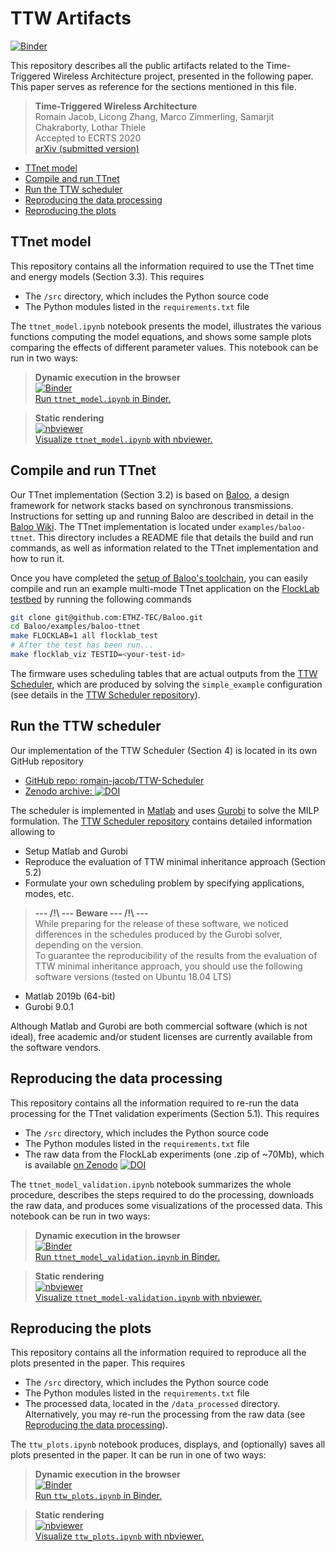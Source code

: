 # TTW Artifacts

[![Binder](https://mybinder.org/badge_logo.svg)][ttw_artifact_binder]

[ttw_artifact_binder]: https://mybinder.org/v2/gh/romain-jacob/TTW-Artifacts/master


This repository describes all the public artifacts related to the Time-Triggered Wireless Architecture project, presented in the following paper. This paper serves as reference for the sections mentioned in this file.

> **Time-Triggered Wireless Architecture**  
Romain Jacob, Licong Zhang, Marco Zimmerling, Samarjit Chakraborty, Lothar Thiele   
Accepted to ECRTS 2020  
[arXiv (submitted version)](https://arxiv.org/abs/2002.07491)

<!-- TOC depthFrom:2 depthTo:6 withLinks:1 updateOnSave:1 orderedList:0 -->

- [TTnet model](#ttnet-model)
- [Compile and run TTnet](#compile-and-run-ttnet)
- [Run the TTW scheduler](#run-the-ttw-scheduler)
- [Reproducing the data processing](#reproducing-the-data-processing)
- [Reproducing the plots](#reproducing-the-plots)

<!-- /TOC -->

<!-- ############################################### -->
## TTnet model
<!-- ############################################### -->

This repository contains all the information required to use the TTnet time and energy models (Section 3.3). This requires
+ The `/src` directory, which includes the Python source code
+ The Python modules listed in the `requirements.txt` file

The `ttnet_model.ipynb` notebook presents the model, illustrates the various functions computing the model equations, and shows some sample plots comparing the effects of different parameter values. This notebook can be run in two ways:
<!-- This notebook can be run directly in your web browser [using Binder](https://mybinder.org/) (it may take a few minutes to launch). -->

> **Dynamic execution in the browser**  
[![Binder](https://mybinder.org/badge_logo.svg)  
Run `ttnet_model.ipynb` in Binder.][ttnet_model_binder]

> **Static rendering**  
[![nbviewer](https://img.shields.io/badge/render-nbviewer-orange.svg)  
Visualize `ttnet_model.ipynb` with nbviewer.][ttnet_model_nbviewer]



<!-- # Links # -->
[ttnet_model_binder]: https://mybinder.org/v2/gh/romain-jacob/TTW-Artifacts/master?filepath=.%2Fttnet_model.ipynb
[ttnet_model_nbviewer]: https://nbviewer.jupyter.org/github/romain-jacob/TTW-Artifacts/blob/master/ttnet_model.ipynb
<!-- # Links # -->

<!-- ############################################### -->
## Compile and run TTnet
<!-- ############################################### -->

Our TTnet implementation (Section 3.2) is based on [Baloo](https://github.com/ETHZ-TEC/Baloo/tree/master), a design framework for network stacks based on synchronous transmissions. Instructions for setting up and running Baloo are described in detail in the [Baloo Wiki](https://github.com/ETHZ-TEC/Baloo/wiki).
The TTnet implementation is located under `examples/baloo-ttnet`. This directory includes a README file that details the build and run commands, as well as information related to the TTnet implementation and how to run it.

Once you have completed the [setup of Baloo's toolchain](https://github.com/ETHZ-TEC/Baloo/wiki#getting-started), you can easily compile and run an example multi-mode TTnet application on the [FlockLab testbed](http://flocklab.ethz.ch/) by running the following commands

```bash
git clone git@github.com:ETHZ-TEC/Baloo.git
cd Baloo/examples/baloo-ttnet
make FLOCKLAB=1 all flocklab_test
# After the test has been run...
make flocklab_viz TESTID=<your-test-id>
```

The firmware uses scheduling tables that are actual outputs from the [TTW Scheduler](#run-the-ttw-scheduler), which are produced by solving the `simple_example` configuration (see details in the [TTW Scheduler repository][ttw_repo]).

<!-- ############################################### -->
## Run the TTW scheduler
<!-- ############################################### -->

Our implementation of the TTW Scheduler (Section 4) is located in its own GitHub repository
+ [GitHub repo: romain-jacob/TTW-Scheduler][ttw_repo]
+ [Zenodo archive: ![DOI](https://zenodo.org/badge/DOI/10.5281/zenodo.3530665.svg)][ttw_zenodo]

The scheduler is implemented in [Matlab][1] and uses [Gurobi][2] to solve the MILP formulation. The [TTW Scheduler repository][ttw_repo] contains detailed information allowing to
+ Setup Matlab and Gurobi
+ Reproduce the evaluation of TTW minimal inheritance approach (Section 5.2)
+ Formulate your own scheduling problem by specifying applications, modes, etc.

> **--- /!\ --- Beware --- /!\ ---**  
While preparing for the release of these software, we noticed differences in the schedules produced by the Gurobi solver, depending on the version.  
To guarantee the reproducibility of the results from the evaluation of TTW minimal inheritance approach, you should use the following software versions (tested on Ubuntu 18.04 LTS)
+ Matlab 2019b (64-bit)
+ Gurobi 9.0.1

Although Matlab and Gurobi are both commercial software (which is not ideal), free academic and/or student licenses are currently available from the software vendors.

[1]: https://www.mathworks.com/products/matlab.html
[2]: https://www.gurobi.com/
[ttw_repo]: https://github.com/romain-jacob/TTW-Scheduler
[ttw_zenodo]: https://doi.org/10.5281/zenodo.3530665

<!-- Link and instruction to run the TTW Scheduler (Matlab (with versions) + Gurobi). Check what has been written for the thesis already (I did stuff for DRP, don't remember for TTW) -->


<!-- ############################################### -->
## Reproducing the data processing
<!-- ############################################### -->

This repository contains all the information required to re-run the data processing for the TTnet validation experiments (Section 5.1). This requires
+ The `/src` directory, which includes the Python source code
+ The Python modules listed in the `requirements.txt` file
+ The raw data from the FlockLab experiments (one .zip of ~70Mb), which is available [on Zenodo](https://doi.org/10.5281/zenodo.3530721) [![DOI](https://zenodo.org/badge/DOI/10.5281/zenodo.3530721.svg)](https://doi.org/10.5281/zenodo.3530721)

The `ttnet_model_validation.ipynb` notebook summarizes the whole procedure, describes the steps required to do the processing, downloads the raw data, and produces some visualizations of the processed data. This notebook can be run in two ways:
<!-- This notebook can be run directly in your web browser [using Binder](https://mybinder.org/) (it may take a few minutes to launch). -->

> **Dynamic execution in the browser**  
[![Binder](https://mybinder.org/badge_logo.svg)  
Run `ttnet_model_validation.ipynb` in Binder.][ttnet_model_validation_binder]

> **Static rendering**  
[![nbviewer](https://img.shields.io/badge/render-nbviewer-orange.svg)  
Visualize `ttnet_model-validation.ipynb` with nbviewer.][ttnet_model_validation_nbviewer]

<!-- # Links # -->
[ttnet_model_validation_binder]: https://mybinder.org/v2/gh/romain-jacob/TTW-Artifacts/master?filepath=.%2Fttnet_model-validation.ipynb
[ttnet_model_validation_nbviewer]: https://nbviewer.jupyter.org/github/romain-jacob/TTW-Artifacts/blob/master/ttnet_model-validation.ipynb
<!-- # Links # -->

<!-- [![Binder](https://mybinder.org/badge_logo.svg)][ttw_artifact_binder] and open the `ttnet_model_validation.ipynb` notebook; or use this
[direct link.][ttnet_model_validation_binder]


[![Binder](https://mybinder.org/badge_logo.svg)][ttw_artifact_binder] and open the `ttnet_model_validation.ipynb` notebook;

or use this
-->

<!-- ############################################### -->
## Reproducing the plots
<!-- ############################################### -->

This repository contains all the information required to reproduce all the plots presented in the paper. This requires
+ The `/src` directory, which includes the Python source code
+ The Python modules listed in the `requirements.txt` file
+ The processed data, located in the `/data_processed` directory. Alternatively, you may re-run the processing from the raw data (see [Reproducing the data processing](#reproducing-the-data-processing)).

The `ttw_plots.ipynb` notebook produces, displays, and (optionally) saves all plots presented in the paper. It can be run in one of two ways:
<!-- This notebook can be run directly in your web browser [using Binder](https://mybinder.org/) (it may take a few minutes to launch).  
Alternatively, you can simply open a static rendering of the notebook. -->

> **Dynamic execution in the browser**  
[![Binder](https://mybinder.org/badge_logo.svg)  
Run `ttw_plots.ipynb` in Binder.][ttw_plot_binder]

> **Static rendering**  
[![nbviewer](https://img.shields.io/badge/render-nbviewer-orange.svg)  
Visualize `ttw_plots.ipynb` with nbviewer.][ttw_plot_nbviewer]



<!-- # Links # -->
[ttw_plot_binder]: https://mybinder.org/v2/gh/romain-jacob/TTW-Artifacts/master?filepath=.%2Fttw_plots.ipynb
[ttw_plot_nbviewer]: https://nbviewer.jupyter.org/github/romain-jacob/TTW-Artifacts/blob/master/ttw_plots.ipynb
<!-- # Links # -->


<!-- ############################################### -- >
<!-- ## Other related resources -->
<!-- ############################################### -- >
+ TTW poster
+ Previous paper (DATE)
+ Thesis chapter -->
